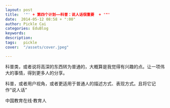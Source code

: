 ```yaml
---
layout: post  
title:  '"' + 第四个计划——科普：说人话很重要  + '"'
date:  2014-05-12 08:58 + ":00" 
author: Pickle Cai  
categories: EduBlog  
keywords: 
description:   
tags:	pickle   
cover:  "/assets/cover.jpeg"  

---  
```

    
科普类，或者说将高深的东西转为普通的，大概算是我觉得有兴趣的点。让一项伟大的事情，得到更多人的分享。

科普，或者用户视角，或者更适用于普通人的描述方式、表现方式。且将它记作“说人话”

		    
 中国教育在线·教育人

